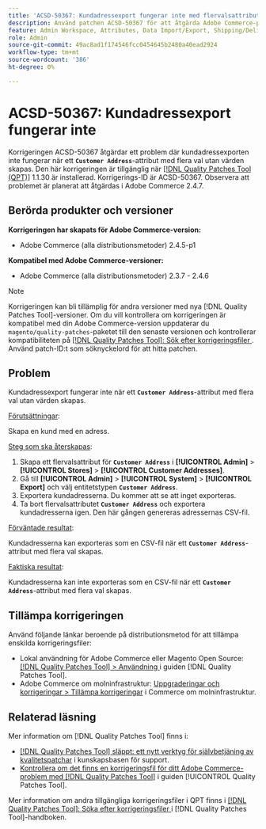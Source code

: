 ```yaml
---
title: 'ACSD-50367: Kundadressexport fungerar inte med flervalsattribut'
description: Använd patchen ACSD-50367 för att åtgärda Adobe Commerce-problemet där kundadressexporten inte fungerar när ett flervalsattribut (*`Customer Address`** utan värden skapas.
feature: Admin Workspace, Attributes, Data Import/Export, Shipping/Delivery
role: Admin
source-git-commit: 49ac8ad1f174546fcc0454645b2480a40ead2924
workflow-type: tm+mt
source-wordcount: '386'
ht-degree: 0%

---
```


# ACSD-50367: Kundadressexport fungerar inte

Korrigeringen ACSD-50367 åtgärdar ett problem där kundadressexporten inte fungerar när ett **`Customer Address`**-attribut med flera val utan värden skapas. Den här korrigeringen är tillgänglig när [[!DNL Quality Patches Tool (QPT)]](https://experienceleague.adobe.com/en/docs/commerce-knowledge-base/kb/announcements/commerce-announcements/magento-quality-patches-released-new-tool-to-self-serve-quality-patches) 1.1.30 är installerad. Korrigerings-ID är ACSD-50367. Observera att problemet är planerat att åtgärdas i Adobe Commerce 2.4.7.

## Berörda produkter och versioner

**Korrigeringen har skapats för Adobe Commerce-version:**

* Adobe Commerce (alla distributionsmetoder) 2.4.5-p1

**Kompatibel med Adobe Commerce-versioner:**

* Adobe Commerce (alla distributionsmetoder) 2.3.7 - 2.4.6

>[!NOTE]
>
>Korrigeringen kan bli tillämplig för andra versioner med nya [!DNL Quality Patches Tool]-versioner. Om du vill kontrollera om korrigeringen är kompatibel med din Adobe Commerce-version uppdaterar du `magento/quality-patches`-paketet till den senaste versionen och kontrollerar kompatibiliteten på [[!DNL Quality Patches Tool]: Sök efter korrigeringsfiler ](https://experienceleague.adobe.com/tools/commerce-quality-patches/index.html). Använd patch-ID:t som söknyckelord för att hitta patchen.

## Problem

Kundadressexport fungerar inte när ett **`Customer Address`**-attribut med flera val utan värden skapas.

<u>Förutsättningar</u>:

Skapa en kund med en adress.

<u>Steg som ska återskapas</u>:

1. Skapa ett flervalsattribut för **`Customer Address`** i **[!UICONTROL Admin]** > **[!UICONTROL Stores]** > **[!UICONTROL Customer Addresses]**.
1. Gå till **[!UICONTROL Admin]** > **[!UICONTROL System]** > **[!UICONTROL Export]** och välj entitetstypen **`Customer Address`**.
1. Exportera kundadresserna. Du kommer att se att inget exporteras.
1. Ta bort flervalsattributet **`Customer Address`** och exportera kundadresserna igen. Den här gången genereras adressernas CSV-fil.

<u>Förväntade resultat</u>:

Kundadresserna kan exporteras som en CSV-fil när ett **`Customer Address`**-attribut med flera val skapas.

<u>Faktiska resultat</u>:

Kundadresserna kan inte exporteras som en CSV-fil när ett **`Customer Address`**-attribut med flera val skapas.

## Tillämpa korrigeringen

Använd följande länkar beroende på distributionsmetod för att tillämpa enskilda korrigeringsfiler:

* Lokal användning för Adobe Commerce eller Magento Open Source: [[!DNL Quality Patches Tool] > Användning ](https://experienceleague.adobe.com/docs/commerce-operations/tools/quality-patches-tool/usage.html) i guiden [!DNL Quality Patches Tool].
* Adobe Commerce om molninfrastruktur: [Uppgraderingar och korrigeringar > Tillämpa korrigeringar](https://experienceleague.adobe.com/docs/commerce-cloud-service/user-guide/develop/upgrade/apply-patches.html) i Commerce om molninfrastruktur.

## Relaterad läsning

Mer information om [!DNL Quality Patches Tool] finns i:

* [[!DNL Quality Patches Tool] släppt: ett nytt verktyg för självbetjäning av kvalitetspatchar](https://experienceleague.adobe.com/en/docs/commerce-knowledge-base/kb/announcements/commerce-announcements/magento-quality-patches-released-new-tool-to-self-serve-quality-patches) i kunskapsbasen för support.
* [Kontrollera om det finns en korrigeringsfil för ditt Adobe Commerce-problem med  [!DNL Quality Patches Tool]](/help/tools/quality-patches-tool/patches-available-in-qpt/check-patch-for-magento-issue-with-magento-quality-patches.md) i guiden [!UICONTROL Quality Patches Tool].


Mer information om andra tillgängliga korrigeringsfiler i QPT finns i [[!DNL Quality Patches Tool]: Söka efter korrigeringsfiler ](https://experienceleague.adobe.com/tools/commerce-quality-patches/index.html) i [!DNL Quality Patches Tool]-handboken.
